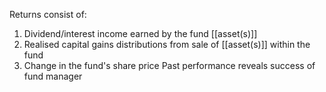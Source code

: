 Returns consist of:
1. Dividend/interest income earned by the fund [[asset(s)]]
2. Realised capital gains distributions from sale of [[asset(s)]] within the fund
3. Change in the fund's share price
Past performance reveals success of fund manager